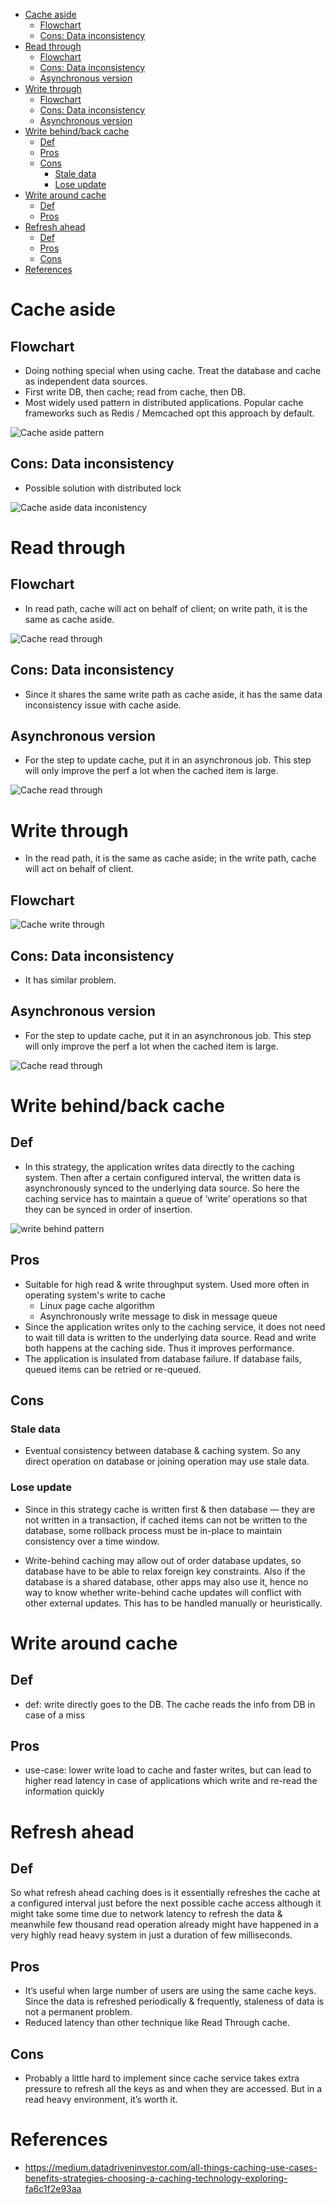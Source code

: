 - [Cache aside](#cache-aside)
  - [Flowchart](#flowchart)
  - [Cons: Data inconsistency](#cons-data-inconsistency)
- [Read through](#read-through)
  - [Flowchart](#flowchart-1)
  - [Cons: Data inconsistency](#cons-data-inconsistency-1)
  - [Asynchronous version](#asynchronous-version)
- [Write through](#write-through)
  - [Flowchart](#flowchart-2)
  - [Cons: Data inconsistency](#cons-data-inconsistency-2)
  - [Asynchronous version](#asynchronous-version-1)
- [Write behind/back cache](#write-behindback-cache)
  - [Def](#def)
  - [Pros](#pros)
  - [Cons](#cons)
    - [Stale data](#stale-data)
    - [Lose update](#lose-update)
- [Write around cache](#write-around-cache)
  - [Def](#def-1)
  - [Pros](#pros-1)
- [Refresh ahead](#refresh-ahead)
  - [Def](#def-2)
  - [Pros](#pros-2)
  - [Cons](#cons-1)
- [References](#references)

# Cache aside
## Flowchart
* Doing nothing special when using cache. Treat the database and cache as independent data sources. 
* First write DB, then cache; read from cache, then DB.  
* Most widely used pattern in distributed applications. Popular cache frameworks such as Redis / Memcached opt this approach by default. 

![Cache aside pattern](../.gitbook/assets/cache_cacheaside_pattern.png)

## Cons: Data inconsistency
* Possible solution with distributed lock

![Cache aside data inconistency](../.gitbook/assets/cache_cacheaside_cons.png)

# Read through

## Flowchart
* In read path, cache will act on behalf of client; on write path, it is the same as cache aside. 

![Cache read through](../.gitbook/assets/cache_readthrough.png)

## Cons: Data inconsistency
* Since it shares the same write path as cache aside, it has the same data inconsistency issue with cache aside. 

## Asynchronous version
* For the step to update cache, put it in an asynchronous job. This step will only improve the perf a lot when the cached item is large. 

![Cache read through](../.gitbook/assets/cache_readthrough_improve.png)

# Write through
* In the read path, it is the same as cache aside; in the write path, cache will act on behalf of client.

## Flowchart

![Cache write through](../.gitbook/assets/cache_writethrough.png)

## Cons: Data inconsistency
* It has similar problem.  

## Asynchronous version
* For the step to update cache, put it in an asynchronous job. This step will only improve the perf a lot when the cached item is large. 

![Cache read through](../.gitbook/assets/cache_writethrough_improve.png)

# Write behind/back cache
## Def
*  In this strategy, the application writes data directly to the caching system. Then after a certain configured interval, the written data is asynchronously synced to the underlying data source. So here the caching service has to maintain a queue of ‘write’ operations so that they can be synced in order of insertion.

![write behind pattern](../.gitbook/assets/cache_writebehind_pattern.png)

## Pros
* Suitable for high read & write throughput system. Used more often in operating system's write to cache
  * Linux page cache algorithm
  * Asynchronously write message to disk in message queue
* Since the application writes only to the caching service, it does not need to wait till data is written to the underlying data source. Read and write both happens at the caching side. Thus it improves performance.
* The application is insulated from database failure. If database fails, queued items can be retried or re-queued.

## Cons
### Stale data
* Eventual consistency between database & caching system. So any direct operation on database or joining operation may use stale data.

### Lose update
* Since in this strategy cache is written first & then database — they are not written in a transaction, if cached items can not be written to the database, some rollback process must be in-place to maintain consistency over a time window.

* Write-behind caching may allow out of order database updates, so database have to be able to relax foreign key constraints. Also if the database is a shared database, other apps may also use it, hence no way to know whether write-behind cache updates will conflict with other external updates. This has to be handled manually or heuristically.

# Write around cache
## Def
* def: write directly goes to the DB. The cache reads the info from DB in case of a miss

## Pros
* use-case: lower write load to cache and faster writes, but can lead to higher read latency in case of applications which write and re-read the information quickly

# Refresh ahead
## Def
So what refresh ahead caching does is it essentially refreshes the cache at a configured interval just before the next possible cache access although it might take some time due to network latency to refresh the data & meanwhile few thousand read operation already might have happened in a very highly read heavy system in just a duration of few milliseconds.

## Pros
* It’s useful when large number of users are using the same cache keys. Since the data is refreshed periodically & frequently, staleness of data is not a permanent problem.
* Reduced latency than other technique like Read Through cache.

## Cons
* Probably a little hard to implement since cache service takes extra pressure to refresh all the keys as and when they are accessed. But in a read heavy environment, it’s worth it.

# References
* https://medium.datadriveninvestor.com/all-things-caching-use-cases-benefits-strategies-choosing-a-caching-technology-exploring-fa6c1f2e93aa